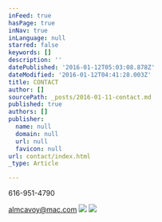 ```yaml
---
inFeed: true
hasPage: true
inNav: true
inLanguage: null
starred: false
keywords: []
description: ''
datePublished: '2016-01-12T05:03:08.878Z'
dateModified: '2016-01-12T04:41:28.003Z'
title: CONTACT
author: []
sourcePath: _posts/2016-01-11-contact.md
published: true
authors: []
publisher:
  name: null
  domain: null
  url: null
  favicon: null
url: contact/index.html
_type: Article

---
```

616-951-4790

almcavoy@mac.com
![](https://the-grid-user-content.s3-us-west-2.amazonaws.com/42066faf-5609-43a9-9b8c-62e1c1c21e84.jpg)
![](https://the-grid-user-content.s3-us-west-2.amazonaws.com/cf0f5a9a-7c99-44e0-8cde-1fdea2ff6dac.JPG)